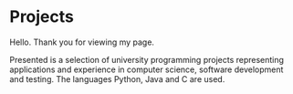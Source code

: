 # Projects

Hello. Thank you for viewing my page.

Presented is a selection of university programming projects representing applications and experience in computer science, software development and testing. The languages Python, Java and C are used.
